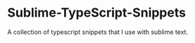 Sublime-TypeScript-Snippets
===========================

A collection of typescript snippets that I use with sublime text.
